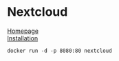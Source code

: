 # Nextcloud

[Homepage](https://nextcloud.com/)  
[Installation](https://docs.nextcloud.com/server/19/admin_manual/installation/)

    docker run -d -p 8080:80 nextcloud

